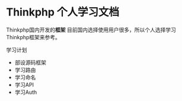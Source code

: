 # Thinkphp 个人学习文档

Thinkphp国内开发的**框架** 目前国内选择使用用户很多，所以个人选择学习Thinkphp框架来参考。

学习计划
* 部设源码框架
* 学习路由
* 学习命名
* 学习API
* 学习Auth